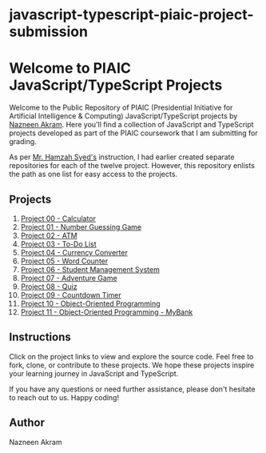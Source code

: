 # javascript-typescript-piaic-project-submission

# Welcome to PIAIC JavaScript/TypeScript Projects

Welcome to the Public Repository of PIAIC (Presidential Initiative for Artificial Intelligence & Computing) JavaScript/TypeScript projects by [Nazneen Akram](https://github.com/Nazneen-akram). Here you'll find a collection of JavaScript and TypeScript projects developed as part of the PIAIC coursework that I am submitting for grading.

As per [Mr. Hamzah Syed's](https://github.com/Hamzah-syed) instruction, I had earlier created separate repositories for each of the twelve project. However, this repository enlists the path as one list for easy access to the projects.

## Projects

1. [Project 00 - Calculator](https://github.com/Nazneen-akram/javascript-typescript-piaic-calculator)
2. [Project 01 - Number Guessing Game](https://github.com/Nazneen-akram/javascript-typescript-piaic-number-guessing-game)
3. [Project 02 - ATM](https://github.com/Nazneen-akram/javascript-typescript-piaic-atm)
4. [Project 03 - To-Do List](https://github.com/Nazneen-akram/javascript-typescript-piaic-todo-list)
5. [Project 04 - Currency Converter](https://github.com/Nazneen-akram/javascript-typescript-piaic-currency_converter)
6. [Project 05 - Word Counter](https://github.com/Nazneen-akram/javascript-typescript-piaic-word-counter)
7. [Project 06 - Student Management System](https://github.com/Nazneen-akram/javascript-typescript-piaic-student-management-system)
8. [Project 07 - Adventure Game](https://github.com/Nazneen-akram/javascript-typescript-piaic-adventure-game)
9. [Project 08 - Quiz](https://github.com/Nazneen-akram/javascript-typescript-piaic-quiz)
10. [Project 09 - Countdown Timer](https://github.com/Nazneen-akram/javascript-typescript-piaic-countdown-timer)
11. [Project 10 - Object-Oriented Programming](https://github.com/Nazneen-akram/javascript-typescript-piaic-OOP)
12. [Project 11 - Object-Oriented Programming - MyBank](https://github.com/Nazneen-akram/javascript-typescript-piaic-OOP_bank)

## Instructions

Click on the project links to view and explore the source code. Feel free to fork, clone, or contribute to these projects. We hope these projects inspire your learning journey in JavaScript and TypeScript.

If you have any questions or need further assistance, please don't hesitate to reach out to us. Happy coding!

## Author
Nazneen Akram
